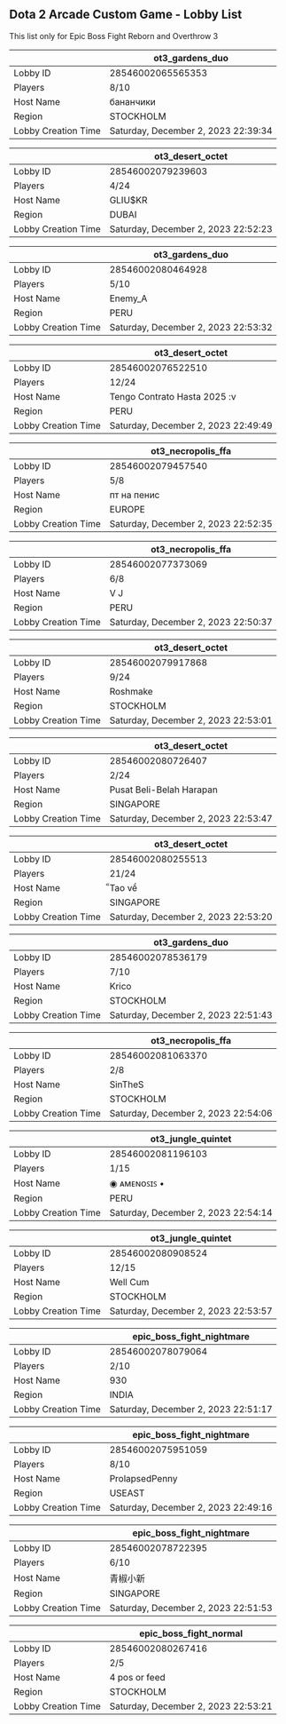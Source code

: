 ## Dota 2 Arcade Custom Game - Lobby List

This list only for Epic Boss Fight Reborn and Overthrow 3

|  | ot3_gardens_duo |
| ------ | ------ |
| Lobby ID | 28546002065565353 |
| Players | 8/10 |
| Host Name | бананчики |
| Region | STOCKHOLM |
| Lobby Creation Time | Saturday, December 2, 2023 22:39:34 |


|  | ot3_desert_octet |
| ------ | ------ |
| Lobby ID | 28546002079239603 |
| Players | 4/24 |
| Host Name | GLIU$KR |
| Region | DUBAI |
| Lobby Creation Time | Saturday, December 2, 2023 22:52:23 |


|  | ot3_gardens_duo |
| ------ | ------ |
| Lobby ID | 28546002080464928 |
| Players | 5/10 |
| Host Name | Enemy_A |
| Region | PERU |
| Lobby Creation Time | Saturday, December 2, 2023 22:53:32 |


|  | ot3_desert_octet |
| ------ | ------ |
| Lobby ID | 28546002076522510 |
| Players | 12/24 |
| Host Name | Tengo Contrato Hasta 2025 :v |
| Region | PERU |
| Lobby Creation Time | Saturday, December 2, 2023 22:49:49 |


|  | ot3_necropolis_ffa |
| ------ | ------ |
| Lobby ID | 28546002079457540 |
| Players | 5/8 |
| Host Name | пт на пенис |
| Region | EUROPE |
| Lobby Creation Time | Saturday, December 2, 2023 22:52:35 |


|  | ot3_necropolis_ffa |
| ------ | ------ |
| Lobby ID | 28546002077373069 |
| Players | 6/8 |
| Host Name | V J |
| Region | PERU |
| Lobby Creation Time | Saturday, December 2, 2023 22:50:37 |


|  | ot3_desert_octet |
| ------ | ------ |
| Lobby ID | 28546002079917868 |
| Players | 9/24 |
| Host Name | Roshmake |
| Region | STOCKHOLM |
| Lobby Creation Time | Saturday, December 2, 2023 22:53:01 |


|  | ot3_desert_octet |
| ------ | ------ |
| Lobby ID | 28546002080726407 |
| Players | 2/24 |
| Host Name | Pusat Beli-Belah Harapan |
| Region | SINGAPORE |
| Lobby Creation Time | Saturday, December 2, 2023 22:53:47 |


|  | ot3_desert_octet |
| ------ | ------ |
| Lobby ID | 28546002080255513 |
| Players | 21/24 |
| Host Name | ็Tao về |
| Region | SINGAPORE |
| Lobby Creation Time | Saturday, December 2, 2023 22:53:20 |


|  | ot3_gardens_duo |
| ------ | ------ |
| Lobby ID | 28546002078536179 |
| Players | 7/10 |
| Host Name | Krico |
| Region | STOCKHOLM |
| Lobby Creation Time | Saturday, December 2, 2023 22:51:43 |


|  | ot3_necropolis_ffa |
| ------ | ------ |
| Lobby ID | 28546002081063370 |
| Players | 2/8 |
| Host Name | SinTheS |
| Region | STOCKHOLM |
| Lobby Creation Time | Saturday, December 2, 2023 22:54:06 |


|  | ot3_jungle_quintet |
| ------ | ------ |
| Lobby ID | 28546002081196103 |
| Players | 1/15 |
| Host Name | ◉ ᴀᴍᴇɴᴏꜱɪꜱ • |
| Region | PERU |
| Lobby Creation Time | Saturday, December 2, 2023 22:54:14 |


|  | ot3_jungle_quintet |
| ------ | ------ |
| Lobby ID | 28546002080908524 |
| Players | 12/15 |
| Host Name | Well Cum |
| Region | STOCKHOLM |
| Lobby Creation Time | Saturday, December 2, 2023 22:53:57 |


|  | epic_boss_fight_nightmare |
| ------ | ------ |
| Lobby ID | 28546002078079064 |
| Players | 2/10 |
| Host Name | 930 |
| Region | INDIA |
| Lobby Creation Time | Saturday, December 2, 2023 22:51:17 |


|  | epic_boss_fight_nightmare |
| ------ | ------ |
| Lobby ID | 28546002075951059 |
| Players | 8/10 |
| Host Name | ProlapsedPenny |
| Region | USEAST |
| Lobby Creation Time | Saturday, December 2, 2023 22:49:16 |


|  | epic_boss_fight_nightmare |
| ------ | ------ |
| Lobby ID | 28546002078722395 |
| Players | 6/10 |
| Host Name | 青椒小新 |
| Region | SINGAPORE |
| Lobby Creation Time | Saturday, December 2, 2023 22:51:53 |


|  | epic_boss_fight_normal |
| ------ | ------ |
| Lobby ID | 28546002080267416 |
| Players | 2/5 |
| Host Name | 4 pos or feed |
| Region | STOCKHOLM |
| Lobby Creation Time | Saturday, December 2, 2023 22:53:21 |


